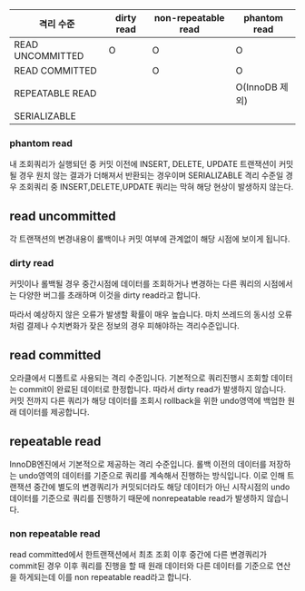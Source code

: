 | 격리 수준        | dirty read | non-repeatable read | phantom read   |
| ---------------- | ---------- | ------------------- | -------------- |
| READ UNCOMMITTED | O          | O                   | O              |
| READ COMMITTED   |            | O                   | O              |
| REPEATABLE READ  |            |                     | O(InnoDB 제외) |
| SERIALIZABLE     |            |                     |                |


### phantom read
내 조회쿼리가 실행되던 중 커밋 이전에 INSERT, DELETE, UPDATE 트랜잭션이 커밋될 경우 원치 않는 결과가 더해져서 반환되는 경우이며 SERIALIZABLE 격리 수준일 경우 조회쿼리 중 INSERT,DELETE,UPDATE 쿼리는 막혀 해당 현상이 발생하지 않는다.

## read uncommitted
각 트랜잭션의 변경내용이 롤백이나 커밋 여부에 관계없이 해당 시점에 보이게 됩니다.

### dirty read
커밋이나 롤백될 경우 중간시점에 데이터를 조회하거나 변경하는 다른 쿼리의 시점에서는 다양한 버그를 초래하며 이것을 dirty read라고 합니다.

따라서 예상하지 않은 오류가 발생할 확률이 매우 높습니다.
마치 쓰레드의 동시성 오류처럼 결제나 수치변화가 잦은 정보의 경우 피해야하는 격리수준입니다.

## read committed
오라클에서 디폴트로 사용되는 격리 수준입니다.
기본적으로 쿼리진행시 조회할 데이터는 commit이 완료된 데이터로 한정합니다.
따라서 dirty read가 발생하지 않습니다.
커밋 전까지 다른 쿼리가 해당 데이터를 조회시 rollback을 위한 undo영역에 백업한 원래 데이터를 제공합니다.

## repeatable read
InnoDB엔진에서 기본적으로 제공하는 격리 수준입니다. 롤백 이전의 데이터를 저장하는 undo영역의 데이터를 기준으로 쿼리를 계속해서 진행하는 방식입니다. 이로 인해 트랜잭션 중간에 별도의 변경쿼리가 커밋되더라도 해당 데이터가 아닌 시작시점의 undo 데이터를 기준으로 쿼리를 진행하기 때문에 nonrepeatable read가 발생하지 않습니다. 

### non repeatable read
read committed에서 한트랜잭션에서 최초 조회 이후 중간에 다른 변경쿼리가 commit된 경우 이후 쿼리를 진행을 할 때 원래 데이터와 다른 데이터를 기준으로 연산을 하게되는데 이를 non repeatable read라고 합니다.